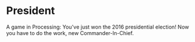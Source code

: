 # President
A game in Processing: You've just won the 2016 presidential election! Now you have to do the work, new Commander-In-Chief.
